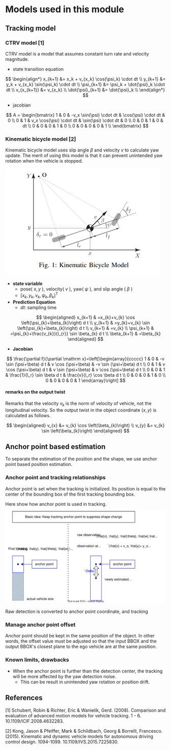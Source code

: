 # Models used in this module

## Tracking model

<!-- cspell:ignore CRTV -->

### CTRV model [1]

CTRV model is a model that assumes constant turn rate and velocity magnitude.

- state transition equation

$$
\begin{align*}
x_{k+1}   &= x_k + v_{x_k} \cos(\psi_k) \cdot dt \\
y_{k+1}   &= y_k + v_{x_k} \sin(\psi_k) \cdot dt \\
\psi_{k+1} &= \psi_k + \dot{\psi}_k \cdot dt \\
v_{x_{k+1}}  &= v_{x_k} \\
\dot{\psi}_{k+1}  &= \dot{\psi}_k \\
\end{align*}
$$

- jacobian

$$
A = \begin{bmatrix}
1 & 0 & -v_x \sin(\psi) \cdot dt & \cos(\psi) \cdot dt & 0 \\
0 & 1 & v_x \cos(\psi) \cdot dt & \sin(\psi) \cdot dt & 0 \\
0 & 0 & 1 & 0 & dt \\
0 & 0 & 0 & 1 & 0 \\
0 & 0 & 0 & 0 & 1 \\
\end{bmatrix}
$$

### Kinematic bicycle model [2]

Kinematic bicycle model uses slip angle $\beta$ and velocity $v$ to calculate yaw update.
The merit of using this model is that it can prevent unintended yaw rotation when the vehicle is stopped.

![kinematic_bicycle_model](image/kinematic_bicycle_model.png)

- **state variable**
  - pose( $x,y$ ), velocity( $v$ ), yaw( $\psi$ ), and slip angle ( $\beta$ )
  - $[x_{k} ,y_{k} , v_{k} , \psi_{k} , \beta_{k} ]^\mathrm{T}$
- **Prediction Equation**
  - $dt$: sampling time

$$
\begin{aligned}
x_{k+1} & =x_{k}+v_{k} \cos \left(\psi_{k}+\beta_{k}\right) d t \\
y_{k+1} & =y_{k}+v_{k} \sin \left(\psi_{k}+\beta_{k}\right) d t \\
v_{k+1} & =v_{k} \\
\psi_{k+1} & =\psi_{k}+\frac{v_{k}}{l_{r}} \sin \beta_{k} d t \\
\beta_{k+1} & =\beta_{k}
\end{aligned}
$$

- **Jacobian**

$$
\frac{\partial f}{\partial \mathrm x}=\left[\begin{array}{ccccc}
1 & 0 & -v \sin (\psi+\beta) d t & v \cos (\psi+\beta) & -v \sin (\psi+\beta) d t \\
0 & 1 & v \cos (\psi+\beta) d t & v \sin (\psi+\beta) & v \cos (\psi+\beta) d t \\
0 & 0 & 1 & \frac{1}{l_r} \sin \beta d t & \frac{v}{l_r} \cos \beta d t \\
0 & 0 & 0 & 1 & 0 \\
0 & 0 & 0 & 0 & 1
\end{array}\right]
$$

#### remarks on the output twist

Remarks that the velocity $v_{k}$ is the norm of velocity of vehicle, not the longitudinal velocity.
So the output twist in the object coordinate $(x,y)$ is calculated as follows.

$$
\begin{aligned}
v_{x} &= v_{k} \cos \left(\beta_{k}\right) \\
v_{y} &= v_{k} \sin \left(\beta_{k}\right)
\end{aligned}
$$

## Anchor point based estimation

To separate the estimation of the position and the shape, we use anchor point based position estimation.

### Anchor point and tracking relationships

Anchor point is set when the tracking is initialized.
Its position is equal to the center of the bounding box of the first tracking bounding box.

Here show how anchor point is used in tracking.

![img](image/anchor_point.drawio.svg)

Raw detection is converted to anchor point coordinate, and tracking

### Manage anchor point offset

Anchor point should be kept in the same position of the object.
In other words, the offset value must be adjusted so that the input BBOX and the output BBOX's closest plane to the ego vehicle are at the same position.

<!-- ![img](image/nearest_corner_or_side.drawio.svg) -->

### Known limits, drawbacks

- When the anchor point is further than the detection center, the tracking will be more affected by the yaw detection noise.
  - This can be result in unintended yaw rotation or position drift.

## References

<!-- cspell:ignore Wanielik, Gerd, ICIF -->

[1] Schubert, Robin & Richter, Eric & Wanielik, Gerd. (2008). Comparison and evaluation of advanced motion models for vehicle tracking. 1 - 6. 10.1109/ICIF.2008.4632283.

<!-- cspell:ignore Pfeiffer, Schildbach, Georg, Borrelli, Francesco -->

[2] Kong, Jason & Pfeiffer, Mark & Schildbach, Georg & Borrelli, Francesco. (2015). Kinematic and dynamic vehicle models for autonomous driving control design. 1094-1099. 10.1109/IVS.2015.7225830.
